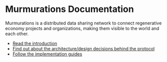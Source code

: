 # Murmurations Documentation

Murmurations is a distributed data sharing network to connect regenerative economy projects and organizations, making them visible to the world and each other.

- [Read the introduction](about/introduction.html)
- [Find out about the architecture/design decisions behind the protocol](about/architecture.html)
- [Follow the implementation guides](guides)
